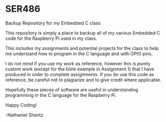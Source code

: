 # SER486
Backup Repository for my Embedded C class

This repository is simply a place to backup all of my various Embedded C code for the Raspberry Pi used in my class.

This includes my assignments and potential projects for the class to help me understand how to program in the C language and with GPIO 
pins. 

I do not mind if you use my work as reference, however this is purely custom work (except for the blink example in Assignment 1)
that I have produced in order to complete assignments. If you do use this code as reference, be careful not to plagiarize and to give
credit where applicable. 

Hopefully these pieces of software are useful in understanding programming in the C language for the Raspberry Pi. 

Happy Coding!

-Nathaniel Shantz

